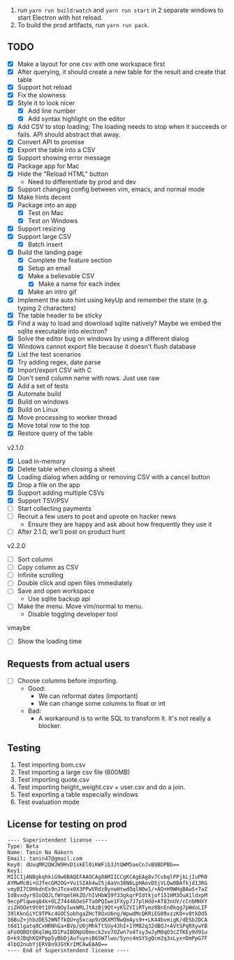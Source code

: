 1. run `yarn run build:watch` and `yarn run start` in 2 separate windows to start Electron with hot reload.
2. To build the prod artifacts, run `yarn run pack`.


TODO
-----

- [x] Make a layout for one csv with one workspace first
- [x] After querying, it should create a new table for the result and create that table
- [x] Support hot reload
- [x] Fix the slowness
- [x] Style it to look nicer
  - [x] Add line number
  - [x] Add syntax highlight on the editor
- [x] Add CSV to stop loading; The loading needs to stop when it succeeds or fails. API should abstract that away.
- [x] Convert API to promise  
- [x] Export the table into a CSV
- [x] Support showing error message
- [x] Package app for Mac  
- [x] Hide the "Reload HTML" button
  - Need to differentiate by prod and dev
- [x] Support changing config between vim, emacs, and normal mode
- [x] Make hints decent
- [x] Package into an app
  - [x] Test on Mac
  - [x] Test on Windows
- [x] Support resizing
- [x] Support large CSV  
  - [x] Batch insert
- [x] Build the landing page  
  - [x] Complete the feature section
  - [x] Setup an email  
  - [x] Make a believable CSV
    - [x] Make a name for each index
  - [x] Make an intro gif
- [x] Implement the auto hint using keyUp and remember the state (e.g. typing 2 characters)
- [x] The table header to be sticky
- [x] Find a way to load and download sqlite natively? Maybe we embed the sqlite executable into electron?  
- [x] Solve the editor bug on windows by using a different dialog
- [x] Windows cannot export file because it doesn't flush database  
- [x] List the test scenarios
- [x] Try adding regex, date parse
- [x] Import/export CSV with C  
- [x] Don't send column name with rows. Just use raw  
- [x] Add a set of tests  
- [x] Automate build
- [x] Build on windows  
- [x] Build on Linux
- [x] Move processing to worker thread  
- [x] Move total row to the top
- [x] Restore query of the table

v2.1.0  
- [x] Load in-memory
- [x] Delete table when closing a sheet
- [x] Loading dialog when adding or removing CSV with a cancel button
- [x] Drop a file on the app
- [x] Support adding multiple CSVs
- [x] Support TSV/PSV  
- [ ] Start collecting payments
- [ ] Recruit a few users to post and upvote on hacker news
  - Ensure they are happy and ask about how frequently they use it
- [ ] After 2.1.0, we'll post on product hunt

v2.2.0
- [ ] Sort column
- [ ] Copy column as CSV
- [ ] Infinite scrolling
- [ ] Double click and open files immediately
- [ ] Save and open workspace
  - Use sqlite backup api
- [ ] Make the menu. Move vim/normal to menu.
  - Disable toggling developer tool
  
vmaybe
- [ ] Show the loading time

Requests from actual users
---------------------------

- [ ] Choose columns before importing.
  - Good:
    - We can reformat dates (important)
    - We can change some columns to float or int
  - Bad:
    - A workaround is to write SQL to transform it. It's not really a blocker.

Testing
--------

1. Test importing bom.csv
2. Test importing a large csv file (600MB)
3. Test importing quote.csv
4. Test importing height_weight.csv + user.csv and do a join.
5. Test exporting a table especially windows
6. Test evaluation mode

License for testing on prod
----------------------------

```
---- Superintendent license ----
Type: Beta
Name: Tanin Na Nakorn
Email: tanin47@gmail.com
Key0: dUuqMR2QWJW9HvD1skEl0iKWFib3JtQWM5aeCnJvB8BDPBb==
Key1:
MIICIjANBgkqhkiG9w0BAQEFAAOCAg8AMIICCgKCAgEAg8v7CvbqlPPjkLjIuPR0
AYMwMcBi+UJfecGM2OG+Vu1SIAk4w25jAaVn38N6LpHAovDSjVLQw8BAfkjd13RG
vmyBI7C0HkdnEx9nJTcex0X3PPwVRdz8ynwHtwdOqlN0w1/+AQ+H9WHgBAwS+7aZ
Id8vxdyr9IoQQJLfWYqmlHkZO/hIVHbW39f33gkqrPIdtkjof151HM3OuA1ldxpM
9ecpPlqweq84k+OLZ74446OeSFTa0PQIwe1FXyp7J7plHdd+AT83nUV/cCnbMHXY
ziZHOOet9t0t10YnNOyIwxWRLJtAzBj9Qt+yKSZVIiRTymz8BnEn0kqg7pWdoLIF
39lKknGiYC9TPkc4GOCSobhgaZHcT8OxU6ng/WpwdMcQKRiEG09xzzKO+v0tkDd5
16BuZ+jhbzDE52WNTfkQU+g5xcap9zQKXMTNwQmAys9++LK44bvmigK/dESb2DCA
t6d1lgatq0CxHRNhGa+BVp/U0jMhkTtSUy43hI+1YM82q32dBQJ+AVtSPqRXywYB
aFo0QBQtQKqlWqJD1PaIBONpU0mock2vx7OZwn7o4Tsy3wJyM0qO3cZfKEy9d91u
D+k9JBqhKQXPpp5yBbDjAufuyniB6SW7lwo/5ync4mSYSgQcm2q3xLyx+DmPpG7F
4lbQ2nubYjERV8n9JGYKrIMCAwEAAQ==
---- End of Superintendent license ----
```
